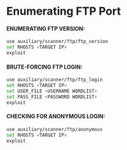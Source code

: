 # Enumerating FTP Port
#### ENUMERATING FTP VERSION:

```sh
use auxiliary/scanner/ftp/ftp_version
set RHOSTS <TARGET IP>
exploit
```

#### BRUTE-FORCING FTP LOGIN:

```sh
use auxiliary/scanner/ftp/ftp_login
set RHOSTS <TARGET IP>
set USER_FILE <USERNAME WORDLIST>
set PASS_FILE <PASSWORD WORDLIST>
exploit
```

#### CHECKING FOR ANONYMOUS LOGIN:

```sh
use auxiliary/scanner/ftp/anonymous
set RHOSTS <TARGET IP>
exploit
```
